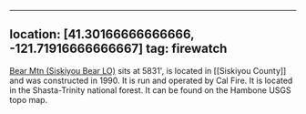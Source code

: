 
---
location: [41.30166666666666, -121.71916666666667]
tag: firewatch
---

[Bear Mtn (Siskiyou Bear LO)](http://www.peakbagging.com/CALookoutPhotos/BearMtn.html) sits at 5831', is located in [[Siskiyou County]] and was constructed in 1990. It is run and operated by Cal Fire. It is located in the Shasta-Trinity national forest. It can be found on the Hambone USGS topo map.
